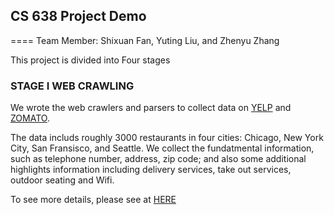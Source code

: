 ## CS 638 Project Demo
====
Team Member: Shixuan Fan, Yuting Liu, and Zhenyu Zhang

This project is divided into Four stages

### STAGE I WEB CRAWLING
We wrote the web crawlers and parsers to collect data on [YELP](https://www.yelp.com) and [ZOMATO](https://www.zomato.com). 

The data includs roughly 3000 restaurants in four cities: Chicago, New York City, San Fransisco, and Seattle. We collect the fundatmental information, such as telephone number, address, zip code; and also some additional highlights information including delivery services, take out services, outdoor seating and Wifi.

To see more details, please see at [HERE](https://yuting-liu.github.io/CS638-Demo)
